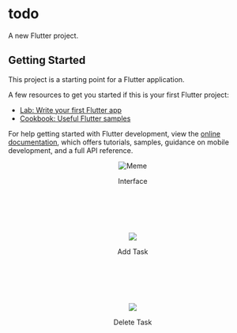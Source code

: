 # todo

A new Flutter project.

## Getting Started

This project is a starting point for a Flutter application.

A few resources to get you started if this is your first Flutter project:

- [Lab: Write your first Flutter app](https://docs.flutter.dev/get-started/codelab)
- [Cookbook: Useful Flutter samples](https://docs.flutter.dev/cookbook)

For help getting started with Flutter development, view the
[online documentation](https://docs.flutter.dev/), which offers tutorials,
samples, guidance on mobile development, and a full API reference.

<p align="center">
  <img src="https://github.com/user-attachments/assets/88d1b213-715a-43cc-9bd5-d64e952eda94" alt="Meme">
  <p align="center">Interface</p>
</p>
<br></br>
<br></br>
<p align="center">
  <img src="https://github.com/user-attachments/assets/b02ea356-6686-4330-8b85-7bed61c47816">
  <p align="center">Add Task</p>
</p>
<br></br>
<br></br>
<p align="center">
  <img src="https://github.com/user-attachments/assets/8a1c452c-be1a-4bc9-882a-259bcde44cfd">
  <p align="center">Delete Task</p>
</p>



